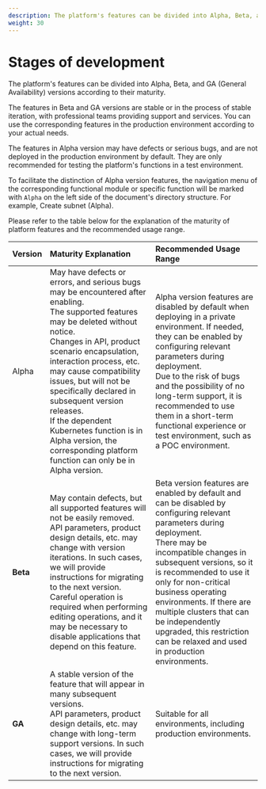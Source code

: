 ```yaml
---
description: The platform's features can be divided into Alpha, Beta, and GA (General Availability) versions according to their maturity.
weight: 30
---
```


# Stages of development

The platform's features can be divided into Alpha, Beta, and GA (General Availability) versions according to their maturity.

The features in Beta and GA versions are stable or in the process of stable iteration, with professional teams providing support and services. You can use the corresponding features in the production environment according to your actual needs.

The features in Alpha version may have defects or serious bugs, and are not deployed in the production environment by default. They are only recommended for testing the platform's functions in a test environment.

To facilitate the distinction of Alpha version features, the navigation menu of the corresponding functional module or specific function will be marked with `Alpha` on the left side of the document's directory structure. For example, Create subnet (Alpha).

Please refer to the table below for the explanation of the maturity of platform features and the recommended usage range.

| Version  | Maturity Explanation                                                                                                                                                                                                                                                                                                                                                                                                                                       | Recommended Usage Range                                                                                                                                                                                                                                                                                                                                                                                           |
| :------- | :--------------------------------------------------------------------------------------------------------------------------------------------------------------------------------------------------------------------------------------------------------------------------------------------------------------------------------------------------------------------------------------------------------------------------------------------------------- | :---------------------------------------------------------------------------------------------------------------------------------------------------------------------------------------------------------------------------------------------------------------------------------------------------------------------------------------------------------------------------------------------------------------- |
| Alpha    | May have defects or errors, and serious bugs may be encountered after enabling.<br>The supported features may be deleted without notice.<br>Changes in API, product scenario encapsulation, interaction process, etc. may cause compatibility issues, but will not be specifically declared in subsequent version releases.<br>If the dependent Kubernetes function is in Alpha version, the corresponding platform function can only be in Alpha version. | Alpha version features are disabled by default when deploying in a private environment. If needed, they can be enabled by configuring relevant parameters during deployment.<br>Due to the risk of bugs and the possibility of no long-term support, it is recommended to use them in a short-term functional experience or test environment, such as a POC environment.                                          |
| **Beta** | May contain defects, but all supported features will not be easily removed.<br>API parameters, product design details, etc. may change with version iterations. In such cases, we will provide instructions for migrating to the next version. Careful operation is required when performing editing operations, and it may be necessary to disable applications that depend on this feature.                                                              | Beta version features are enabled by default and can be disabled by configuring relevant parameters during deployment.<br>There may be incompatible changes in subsequent versions, so it is recommended to use it only for non-critical business operating environments. If there are multiple clusters that can be independently upgraded, this restriction can be relaxed and used in production environments. |
| **GA**   | A stable version of the feature that will appear in many subsequent versions.<br>API parameters, product design details, etc. may change with long-term support versions. In such cases, we will provide instructions for migrating to the next version.                                                                                                                                                                                                   | Suitable for all environments, including production environments.                                                                                                                                                                                                                                                                                                                                                 |
